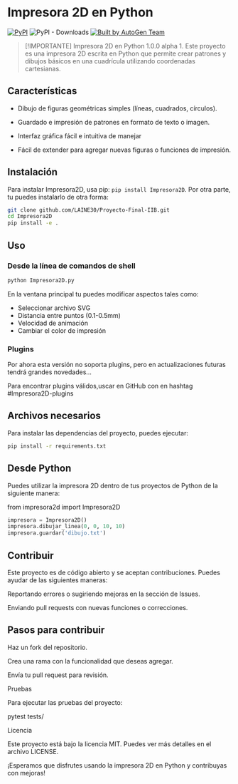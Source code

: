 # Impresora 2D en Python


[![PyPI](https://img.shields.io/pypi/v/markitdown.svg)](https://laine30.github.io/)
![PyPI - Downloads](https://img.shields.io/pypi/dd/markitdown)
[![Built by AutoGen Team](https://img.shields.io/badge/Built%20by-AutoGen%20Team-blue)](https://github.com/LAINE30/Proyecto-Final-IIB.git)

> [!IMPORTANTE]
> Impresora 2D en Python 1.0.0 alpha 1. Este proyecto es una impresora 2D escrita en Python que permite crear patrones y dibujos básicos en una cuadrícula utilizando coordenadas cartesianas.


## Características

- Dibujo de figuras geométricas simples (líneas, cuadrados, círculos).

- Guardado e impresión de patrones en formato de texto o imagen.

- Interfaz gráfica fácil e intuitiva de manejar

- Fácil de extender para agregar nuevas figuras o funciones de impresión.

## Instalación

Para instalar Impresora2D, usa pip: `pip install Impresora2D`. Por otra parte, tu puedes instalarlo de otra forma:

```bash
git clone github.com/LAINE30/Proyecto-Final-IIB.git
cd Impresora2D
pip install -e .
```
## Uso

### Desde la línea de comandos de shell

```bash
python Impresora2D.py
```
En la ventana principal tu puedes modificar aspectos tales como:
- Seleccionar archivo SVG
- Distancia entre puntos (0.1-0.5mm)
- Velocidad de animación
- Cambiar el color de impresión

### Plugins

Por ahora esta versión no soporta plugins, pero en actualizaciones futuras tendrá grandes novedades...

Para encontrar plugins válidos,uscar en GitHub con en hashtag #Impresora2D-plugins

## Archivos necesarios

Para instalar las dependencias del proyecto, puedes ejecutar:

```bash
pip install -r requirements.txt
```

## Desde Python

Puedes utilizar la impresora 2D dentro de tus proyectos de Python de la siguiente manera:

from impresora2d import Impresora2D

```python
impresora = Impresora2D()
impresora.dibujar_linea(0, 0, 10, 10)
impresora.guardar('dibujo.txt')
```

## Contribuir

Este proyecto es de código abierto y se aceptan contribuciones. Puedes ayudar de las siguientes maneras:

Reportando errores o sugiriendo mejoras en la sección de Issues.

Enviando pull requests con nuevas funciones o correcciones.

## Pasos para contribuir

Haz un fork del repositorio.

Crea una rama con la funcionalidad que deseas agregar.

Envía tu pull request para revisión.

Pruebas

Para ejecutar las pruebas del proyecto:

pytest tests/

Licencia

Este proyecto está bajo la licencia MIT. Puedes ver más detalles en el archivo LICENSE.

¡Esperamos que disfrutes usando la impresora 2D en Python y contribuyas con mejoras!
